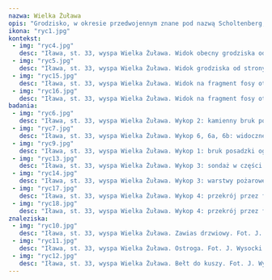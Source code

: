 ```yaml
---
nazwa: Wielka Żuława
opis: "Grodzisko, w okresie przedwojennym znane pod nazwą Scholtenberg, położone jest w południowo-wschodniej części wyspy Wielka Żuława na jeziorze Jeziorak, na wysokim brzegu stromo opadającym do jeziora. Grodzisko wymieniane jest w literaturze polskiej i niemieckiej z końca XIX i początku XX wieku , jest ono także zaznaczone na mapie grodzisk opracowanej przez W. Antoniewicza i Z. Wartołowską. Wpisane zostało do rejestru zabytków w roku 1986."
ikona: "ryc1.jpg"
kontekst:
 - img: "ryc4.jpg"
   desc: "Iława, st. 33, wyspa Wielka Żuława. Widok obecny grodziska od strony południowo-zachodniej. Fot. Z. Kobyliński."
 - img: "ryc5.jpg"
   desc: "Iława, st. 33, wyspa Wielka Żuława. Widok grodziska od strony południowo-wschodniej z widocznymi elementami ośrodka wypoczynkowego. Fot. Ł. Łasiński 2010."
 - img: "ryc15.jpg"
   desc: "Iława, st. 33, wyspa Wielka Żuława. Widok na fragment fosy otaczającej grodzisko od północnego-wschodu. Fot. Z. Kobyliński."
 - img: "ryc16.jpg"
   desc: "Iława, st. 33, wyspa Wielka Żuława. Widok na fragment fosy otaczającej grodzisko od zachodu. Fot. Z. Kobyliński."
badania:
 - img: "ryc6.jpg"
   desc: "Iława, st. 33, wyspa Wielka Żuława. Wykop 2: kamienny bruk posadzki budynku częściowo zniszczony obudową grobu i kwatery cmentarnej. Fot. J. Wysocki."
 - img: "ryc7.jpg"
   desc: "Iława, st. 33, wyspa Wielka Żuława. Wykop 6, 6a, 6b: widoczne resztki instalacji, których wkopy zniszczyły struktury zabytkowe. Fot. J. Wysocki."
 - img: "ryc9.jpg"
   desc: "Iława, st. 33, wyspa Wielka Żuława. Wykop 1: bruk posadzki ograniczony drewnianą belką (podwalinową?). Fot. J. Wysocki."
 - img: "ryc13.jpg"
   desc: "Iława, st. 33, wyspa Wielka Żuława. Wykop 3: sondaż w części wschodniej wykopu z warstwami pożarowymi. Fot. J. Wysocki."
 - img: "ryc14.jpg"
   desc: "Iława, st. 33, wyspa Wielka Żuława. Wykop 3: warstwy pożarowe we wschodniej ścianie wykopu. Fot. J. Wysocki."
 - img: "ryc17.jpg"
   desc: "Iława, st. 33, wyspa Wielka Żuława. Wykop 4: przekrój przez fosę, ściana W wykopu. Fot. J. Wysocki."
 - img: "ryc18.jpg"
   desc: "Iława, st. 33, wyspa Wielka Żuława. Wykop 4: przekrój przez fosę, ściana E wykopu z kamieniami z osuwiska stożka gródka. Fot. J. Wysocki."
znaleziska:
 - img: "ryc10.jpg"
   desc: "Iława, st. 33, wyspa Wielka Żuława. Zawias drzwiowy. Fot. J. Wysocki."
 - img: "ryc11.jpg"
   desc: "Iława, st. 33, wyspa Wielka Żuława. Ostroga. Fot. J. Wysocki."
 - img: "ryc12.jpg"
   desc: "Iława, st. 33, wyspa Wielka Żuława. Bełt do kuszy. Fot. J. Wysocki."
---
```

